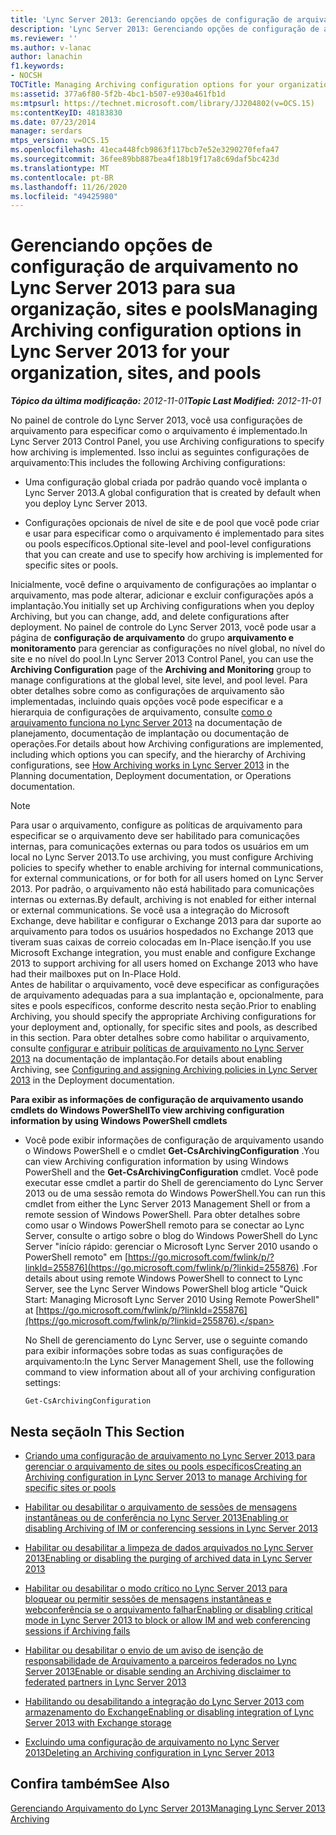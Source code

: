 ```yaml
---
title: 'Lync Server 2013: Gerenciando opções de configuração de arquivamento para sua organização, sites e pools'
description: 'Lync Server 2013: Gerenciando opções de configuração de arquivamento para sua organização, sites e pools.'
ms.reviewer: ''
ms.author: v-lanac
author: lanachin
f1.keywords:
- NOCSH
TOCTitle: Managing Archiving configuration options for your organization, sites, and pools
ms:assetid: 377a6f80-5f2b-4bc1-b507-e930a461fb1d
ms:mtpsurl: https://technet.microsoft.com/library/JJ204802(v=OCS.15)
ms:contentKeyID: 48183830
ms.date: 07/23/2014
manager: serdars
mtps_version: v=OCS.15
ms.openlocfilehash: 41eca448fcb9863f117bcb7e52e3290270fefa47
ms.sourcegitcommit: 36fee89bb887bea4f18b19f17a8c69daf5bc423d
ms.translationtype: MT
ms.contentlocale: pt-BR
ms.lasthandoff: 11/26/2020
ms.locfileid: "49425980"
---
```

# <a name="managing-archiving-configuration-options-in-lync-server-2013-for-your-organization-sites-and-pools"></a><span data-ttu-id="a866e-103">Gerenciando opções de configuração de arquivamento no Lync Server 2013 para sua organização, sites e pools</span><span class="sxs-lookup"><span data-stu-id="a866e-103">Managing Archiving configuration options in Lync Server 2013 for your organization, sites, and pools</span></span>

<div data-xmlns="http://www.w3.org/1999/xhtml">

<div class="topic" data-xmlns="http://www.w3.org/1999/xhtml" data-msxsl="urn:schemas-microsoft-com:xslt" data-cs="https://msdn.microsoft.com/">

<div data-asp="https://msdn2.microsoft.com/asp">



</div>

<div id="mainSection">

<div id="mainBody"><span data-ttu-id="a866e-104">

<span> </span></span><span class="sxs-lookup"><span data-stu-id="a866e-104">

<span> </span></span></span>

<span data-ttu-id="a866e-105">_**Tópico da última modificação:** 2012-11-01_</span><span class="sxs-lookup"><span data-stu-id="a866e-105">_**Topic Last Modified:** 2012-11-01_</span></span>

<span data-ttu-id="a866e-106">No painel de controle do Lync Server 2013, você usa configurações de arquivamento para especificar como o arquivamento é implementado.</span><span class="sxs-lookup"><span data-stu-id="a866e-106">In Lync Server 2013 Control Panel, you use Archiving configurations to specify how archiving is implemented.</span></span> <span data-ttu-id="a866e-107">Isso inclui as seguintes configurações de arquivamento:</span><span class="sxs-lookup"><span data-stu-id="a866e-107">This includes the following Archiving configurations:</span></span>

  - <span data-ttu-id="a866e-108">Uma configuração global criada por padrão quando você implanta o Lync Server 2013.</span><span class="sxs-lookup"><span data-stu-id="a866e-108">A global configuration that is created by default when you deploy Lync Server 2013.</span></span>

  - <span data-ttu-id="a866e-109">Configurações opcionais de nível de site e de pool que você pode criar e usar para especificar como o arquivamento é implementado para sites ou pools específicos.</span><span class="sxs-lookup"><span data-stu-id="a866e-109">Optional site-level and pool-level configurations that you can create and use to specify how archiving is implemented for specific sites or pools.</span></span>

<span data-ttu-id="a866e-110">Inicialmente, você define o arquivamento de configurações ao implantar o arquivamento, mas pode alterar, adicionar e excluir configurações após a implantação.</span><span class="sxs-lookup"><span data-stu-id="a866e-110">You initially set up Archiving configurations when you deploy Archiving, but you can change, add, and delete configurations after deployment.</span></span> <span data-ttu-id="a866e-111">No painel de controle do Lync Server 2013, você pode usar a página de **configuração de arquivamento** do grupo **arquivamento e monitoramento** para gerenciar as configurações no nível global, no nível do site e no nível do pool.</span><span class="sxs-lookup"><span data-stu-id="a866e-111">In Lync Server 2013 Control Panel, you can use the **Archiving Configuration** page of the **Archiving and Monitoring** group to manage configurations at the global level, site level, and pool level.</span></span> <span data-ttu-id="a866e-112">Para obter detalhes sobre como as configurações de arquivamento são implementadas, incluindo quais opções você pode especificar e a hierarquia de configurações de arquivamento, consulte [como o arquivamento funciona no Lync Server 2013](lync-server-2013-how-archiving-works.md) na documentação de planejamento, documentação de implantação ou documentação de operações.</span><span class="sxs-lookup"><span data-stu-id="a866e-112">For details about how Archiving configurations are implemented, including which options you can specify, and the hierarchy of Archiving configurations, see [How Archiving works in Lync Server 2013](lync-server-2013-how-archiving-works.md) in the Planning documentation, Deployment documentation, or Operations documentation.</span></span>

<div>


> [!NOTE]  
> <span data-ttu-id="a866e-113">Para usar o arquivamento, configure as políticas de arquivamento para especificar se o arquivamento deve ser habilitado para comunicações internas, para comunicações externas ou para todos os usuários em um local no Lync Server 2013.</span><span class="sxs-lookup"><span data-stu-id="a866e-113">To use archiving, you must configure Archiving policies to specify whether to enable archiving for internal communications, for external communications, or for both for all users homed on Lync Server 2013.</span></span> <span data-ttu-id="a866e-114">Por padrão, o arquivamento não está habilitado para comunicações internas ou externas.</span><span class="sxs-lookup"><span data-stu-id="a866e-114">By default, archiving is not enabled for either internal or external communications.</span></span> <span data-ttu-id="a866e-115">Se você usa a integração do Microsoft Exchange, deve habilitar e configurar o Exchange 2013 para dar suporte ao arquivamento para todos os usuários hospedados no Exchange 2013 que tiveram suas caixas de correio colocadas em In-Place isenção.</span><span class="sxs-lookup"><span data-stu-id="a866e-115">If you use Microsoft Exchange integration, you must enable and configure Exchange 2013 to support archiving for all users homed on Exchange 2013 who have had their mailboxes put on In-Place Hold.</span></span><BR><span data-ttu-id="a866e-116">Antes de habilitar o arquivamento, você deve especificar as configurações de arquivamento adequadas para a sua implantação e, opcionalmente, para sites e pools específicos, conforme descrito nesta seção.</span><span class="sxs-lookup"><span data-stu-id="a866e-116">Prior to enabling Archiving, you should specify the appropriate Archiving configurations for your deployment and, optionally, for specific sites and pools, as described in this section.</span></span> <span data-ttu-id="a866e-117">Para obter detalhes sobre como habilitar o arquivamento, consulte <A href="lync-server-2013-configuring-and-assigning-archiving-policies.md">configurar e atribuir políticas de arquivamento no Lync Server 2013</A> na documentação de implantação.</span><span class="sxs-lookup"><span data-stu-id="a866e-117">For details about enabling Archiving, see <A href="lync-server-2013-configuring-and-assigning-archiving-policies.md">Configuring and assigning Archiving policies in Lync Server 2013</A> in the Deployment documentation.</span></span>



</div>

<span data-ttu-id="a866e-118">**Para exibir as informações de configuração de arquivamento usando cmdlets do Windows PowerShell**</span><span class="sxs-lookup"><span data-stu-id="a866e-118">**To view archiving configuration information by using Windows PowerShell cmdlets**</span></span>

  - <span data-ttu-id="a866e-119">Você pode exibir informações de configuração de arquivamento usando o Windows PowerShell e o cmdlet **Get-CsArchivingConfiguration** .</span><span class="sxs-lookup"><span data-stu-id="a866e-119">You can view Archiving configuration information by using Windows PowerShell and the **Get-CsArchivingConfiguration** cmdlet.</span></span> <span data-ttu-id="a866e-120">Você pode executar esse cmdlet a partir do Shell de gerenciamento do Lync Server 2013 ou de uma sessão remota do Windows PowerShell.</span><span class="sxs-lookup"><span data-stu-id="a866e-120">You can run this cmdlet from either the Lync Server 2013 Management Shell or from a remote session of Windows PowerShell.</span></span> <span data-ttu-id="a866e-121">Para obter detalhes sobre como usar o Windows PowerShell remoto para se conectar ao Lync Server, consulte o artigo sobre o blog do Windows PowerShell do Lync Server "início rápido: gerenciar o Microsoft Lync Server 2010 usando o PowerShell remoto" em [https://go.microsoft.com/fwlink/p/?linkId=255876](https://go.microsoft.com/fwlink/p/?linkid=255876) .</span><span class="sxs-lookup"><span data-stu-id="a866e-121">For details about using remote Windows PowerShell to connect to Lync Server, see the Lync Server Windows PowerShell blog article "Quick Start: Managing Microsoft Lync Server 2010 Using Remote PowerShell" at [https://go.microsoft.com/fwlink/p/?linkId=255876](https://go.microsoft.com/fwlink/p/?linkid=255876).</span></span>
    
    <span data-ttu-id="a866e-122">No Shell de gerenciamento do Lync Server, use o seguinte comando para exibir informações sobre todas as suas configurações de arquivamento:</span><span class="sxs-lookup"><span data-stu-id="a866e-122">In the Lync Server Management Shell, use the following command to view information about all of your archiving configuration settings:</span></span>
    
        Get-CsArchivingConfiguration

<div>

## <a name="in-this-section"></a><span data-ttu-id="a866e-123">Nesta seção</span><span class="sxs-lookup"><span data-stu-id="a866e-123">In This Section</span></span>

  - [<span data-ttu-id="a866e-124">Criando uma configuração de arquivamento no Lync Server 2013 para gerenciar o arquivamento de sites ou pools específicos</span><span class="sxs-lookup"><span data-stu-id="a866e-124">Creating an Archiving configuration in Lync Server 2013 to manage Archiving for specific sites or pools</span></span>](lync-server-2013-creating-an-archiving-configuration-to-manage-archiving-for-specific-sites-or-pools.md)

  - [<span data-ttu-id="a866e-125">Habilitar ou desabilitar o arquivamento de sessões de mensagens instantâneas ou de conferência no Lync Server 2013</span><span class="sxs-lookup"><span data-stu-id="a866e-125">Enabling or disabling Archiving of IM or conferencing sessions in Lync Server 2013</span></span>](lync-server-2013-enabling-or-disabling-archiving-of-im-or-conferencing-sessions.md)

  - [<span data-ttu-id="a866e-126">Habilitar ou desabilitar a limpeza de dados arquivados no Lync Server 2013</span><span class="sxs-lookup"><span data-stu-id="a866e-126">Enabling or disabling the purging of archived data in Lync Server 2013</span></span>](lync-server-2013-enabling-or-disabling-the-purging-of-archived-data.md)

  - [<span data-ttu-id="a866e-127">Habilitar ou desabilitar o modo crítico no Lync Server 2013 para bloquear ou permitir sessões de mensagens instantâneas e webconferência se o arquivamento falhar</span><span class="sxs-lookup"><span data-stu-id="a866e-127">Enabling or disabling critical mode in Lync Server 2013 to block or allow IM and web conferencing sessions if Archiving fails</span></span>](lync-server-2013-enable-disable-critical-mode.md)

  - [<span data-ttu-id="a866e-128">Habilitar ou desabilitar o envio de um aviso de isenção de responsabilidade de Arquivamento a parceiros federados no Lync Server 2013</span><span class="sxs-lookup"><span data-stu-id="a866e-128">Enable or disable sending an Archiving disclaimer to federated partners in Lync Server 2013</span></span>](lync-server-2013-enable-or-disable-sending-an-archiving-disclaimer-to-federated-partners.md)

  - [<span data-ttu-id="a866e-129">Habilitando ou desabilitando a integração do Lync Server 2013 com armazenamento do Exchange</span><span class="sxs-lookup"><span data-stu-id="a866e-129">Enabling or disabling integration of Lync Server 2013 with Exchange storage</span></span>](lync-server-2013-enabling-or-disabling-integration-with-exchange-storage.md)

  - [<span data-ttu-id="a866e-130">Excluindo uma configuração de arquivamento no Lync Server 2013</span><span class="sxs-lookup"><span data-stu-id="a866e-130">Deleting an Archiving configuration in Lync Server 2013</span></span>](lync-server-2013-deleting-an-archiving-configuration.md)

</div>

<div>

## <a name="see-also"></a><span data-ttu-id="a866e-131">Confira também</span><span class="sxs-lookup"><span data-stu-id="a866e-131">See Also</span></span>


[<span data-ttu-id="a866e-132">Gerenciando Arquivamento do Lync Server 2013</span><span class="sxs-lookup"><span data-stu-id="a866e-132">Managing Lync Server 2013 Archiving</span></span>](lync-server-2013-managing-archiving.md)  
  

<span data-ttu-id="a866e-133"></div>

</div>

<span> </span>

</div>

</div>

</span><span class="sxs-lookup"><span data-stu-id="a866e-133"></div>

</div>

<span> </span>

</div>

</div>

</span></span></div>

